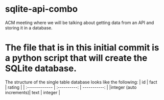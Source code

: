 # sqlite-api-combo
ACM meeting where we will be talking about getting data from an API and storing it in a database.

# The file that is in this initial commit is a python script that will create the SQLite database.
The structure of the single table database looks like the following:
| id             | fact         | rating       |
| :------------- | :----------: | -----------: |
|integer (auto increments)| text   | integer   |
